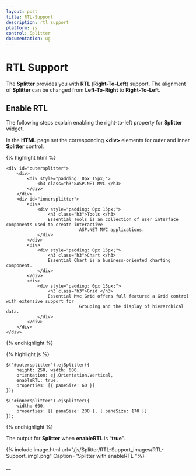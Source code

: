 ```yaml
---
layout: post
title: RTL-Support
description: rtl support
platform: js
control: Splitter
documentation: ug
---
```


# RTL Support

The **Splitter** provides you with **RTL** (**Right-To-Left**) support. The alignment of **Splitter** can be changed from **Left-To-Right** to **Right-To-Left**.

## Enable RTL

The following steps explain enabling the right-to-left property for **Splitter** widget.

In the **HTML** page set the corresponding **&lt;div&gt;** elements for outer and inner **Splitter** control.

{% highlight html %}

	<div id="outersplitter">
        <div>
            <div style="padding: 0px 15px;">
                <h3 class="h3">ASP.NET MVC </h3>
            </div>
        </div>
        <div id="innersplitter">
            <div>
                <div style="padding: 0px 15px;">
                    <h3 class="h3">Tools </h3>
                    Essential Tools is an collection of user interface components used to create interactive
                                ASP.NET MVC applications.
                </div>
            </div>
            <div>
                <div style="padding: 0px 15px;">
                    <h3 class="h3">Chart </h3>
                    Essential Chart is a business-oriented charting component.
                </div>
            </div>
            <div>
                <div style="padding: 0px 15px;">
                    <h3 class="h3">Grid </h3>
                    Essential Mvc Grid offers full featured a Grid control with extensive support for
                                Grouping and the display of hierarchical data.
                </div>
            </div>
        </div>
    </div>

{% endhighlight %}

{% highlight js %}


    $("#outersplitter").ejSplitter({
        height: 250, width: 600,
        orientation: ej.Orientation.Vertical,
        enableRTL: true,
        properties: [{ paneSize: 60 }]
    });

    $("#innersplitter").ejSplitter({
        width: 600,
        properties: [{ paneSize: 200 }, { paneSize: 170 }]
    });


{% endhighlight %}


The output for **Splitter** when **enableRTL** is “**true**”.



{% include image.html url="/js/Splitter/RTL-Support_images/RTL-Support_img1.png" Caption="Splitter with enableRTL "%}







__

